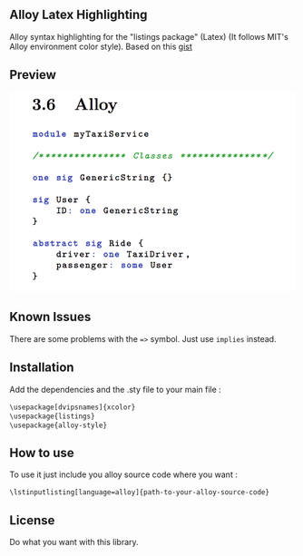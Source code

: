 ## Alloy Latex Highlighting

Alloy syntax highlighting for the "listings package" (Latex) (It follows MIT's Alloy environment color style).
Based on this  [gist](https://gist.github.com/timvdalen/3796300)

## Preview

<img src="screen.png" alt="preview" width="600">


## Known Issues

There are some problems with the `=>` symbol.
Just use `implies` instead.


## Installation

Add the dependencies and the .sty file to your main file :

    \usepackage[dvipsnames]{xcolor}
    \usepackage{listings}
    \usepackage{alloy-style}

## How to use

To use it just include you alloy source code where you want :

    \lstinputlisting[language=alloy]{path-to-your-alloy-source-code}


## License

Do what you want with this library.